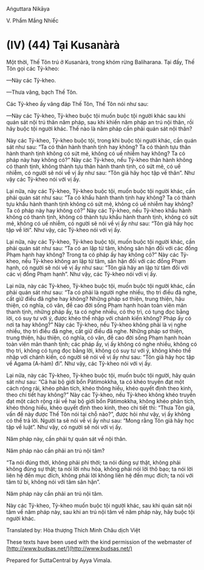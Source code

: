 

Aṅguttara Nikāya

V. Phẩm Mắng Nhiếc

# (IV) (44) Tại Kusanàrà

Một thời, Thế Tôn trú ở Kusanàrà, trong khóm rừng Baliharana. Tại đấy, Thế Tôn gọi các Tỷ-kheo:

—Này các Tỷ-kheo.

—Thưa vâng, bạch Thế Tôn.

Các Tỷ-kheo ấy vâng đáp Thế Tôn, Thế Tôn nói như sau:

—Này các Tỷ-kheo, Tỷ-kheo buộc tội muốn buộc tội người khác sau khi quán sát nội trú thân năm pháp, sau khi khiến năm pháp an trú nội thân, rồi hãy buộc tội người khác. Thế nào là năm pháp cần phải quán sát nội thân?

Này các Tỷ-kheo, Tỷ-kheo buộc tội, trong khi buộc tội người khác, cần quán sát như sau: “Ta có thân hành thanh tịnh hay không? Ta có thành tựu thân hành thanh tịnh không có sứt mẻ, không có uế nhiễm hay không? Ta có pháp này hay không có?” Này các Tỷ-kheo, nếu Tỷ-kheo thân hành không có thanh tịnh, không thành tựu thân hành thanh tịnh, có sứt mẻ, có uế nhiễm, có người sẽ nói về vị ấy như sau: “Tôn giả hãy học tập về thân”. Như vậy các Tỷ-kheo nói với vị ấy.

Lại nữa, này các Tỷ-kheo, Tỷ-kheo buộc tội, muốn buộc tội người khác, cần phải quán sát như sau: “Ta có khẩu hành thanh tịnh hay không? Ta có thành tựu khẩu hành thanh tịnh không có sứt mẻ, không có uế nhiễm hay không? Ta có pháp này hay không có?” Này các Tỷ-kheo, nếu Tỷ-kheo khẩu hành không có thanh tịnh, không có thành tựu khẩu hành thanh tịnh, không có sứt mẻ, không có uế nhiễm, có người sẽ nói về vị ấy như sau: “Tôn giả hãy học tập về lời”. Như vậy, các Tỷ-kheo nói với vị ấy.

Lại nữa, này các Tỷ-kheo, Tỷ-kheo buộc tội, muốn buộc tội người khác, cần phải quán sát như sau: “Ta có an lập từ tâm, không sân hận đối với các đồng Phạm hạnh hay không? Trong ta có pháp ấy hay không có?” Này các Tỷ-kheo, nếu Tỷ-kheo không an lập từ tâm, sân hận đối với các đồng Phạm hạnh, có người sẽ nói về vị ấy như sau: “Tôn giả hãy an lập từ tâm đối với các vị đồng Phạm hạnh”. Như vậy, các Tỷ-kheo nói với vị ấy.

Lại nữa, này các Tỷ-kheo, Tỷ-kheo buộc tội, muốn buộc tội người khác, cần phải quán sát như sau: “Ta có phải là người nghe nhiều, thọ trì điều đã nghe, cất giữ điều đã nghe hay không? Những pháp sơ thiện, trung thiện, hậu thiện, có nghĩa, có văn, đề cao đời sống Phạm hạnh hoàn toàn viên mãn thanh tịnh, những pháp ấy, ta có nghe nhiều, có thọ trì, có tụng đọc bằng lời, có suy tư với ý, được khéo thể nhập với chánh kiến không? Pháp ấy có nơi ta hay không?” Này các Tỷ-kheo, nếu Tỷ-kheo không phải là vị nghe nhiều, thọ trì điều đã nghe, cất giữ điều đã nghe. Những pháp sơ thiện, trung thiện, hậu thiện, có nghĩa, có văn, đề cao đời sống Phạm hạnh hoàn toàn viên mãn thanh tịnh; các pháp ấy, vị ấy không có nghe nhiều, không có thọ trì, không có tụng đọc bằng lời, không có suy tư với ý, không khéo thể nhập với chánh kiến, có người sẽ nói về vị ấy như sau: “Tôn giả hãy học tập về Agama (A-hàm) đi”. Như vậy, các Tỷ-kheo nói với vị ấy.

Lại nữa, này các Tỷ-kheo, Tỷ-kheo buộc tội, muốn buộc tội người, hãy quán sát như sau: “Cả hai bộ giới bổn Pàtimokkha, ta có khéo truyền đạt một cách rộng rãi, khéo phân tích, khéo thông hiểu, khéo quyết định theo kinh, theo chi tiết hay không?” Này các Tỷ-kheo, nếu Tỷ-kheo không khéo truyền đạt một cách rộng rãi về hai bộ giới bổn Pàtimokkha, không khéo phân tích, khéo thông hiểu, khéo quyết định theo kinh, theo chi tiết thì: “Thưa Tôn giả, vấn đề này được Thế Tôn nói tại chỗ nào?”, được hỏi như vậy, vị ấy không có thể trả lời. Người ta sẽ nói về vị ấy như sau: “Mong rằng Tôn giả hãy học tập về luật”. Như vậy, có người sẽ nói với vị ấy.

Năm pháp này, cần phải tự quán sát về nội thân.

Năm pháp nào cần phải an trú nội tâm?

“Ta nói đúng thời, không phải phi thời; ta nói đúng sự thật, không phải không đúng sự thật; ta nói lời nhu hòa, không phải nói lời thô bạo; ta nói lời liên hệ đến mục đích, không phải lời không liên hệ đến mục đích; ta nói với tâm từ bi, không nói với tâm sân hận”.

Năm pháp này cần phải an trú nội tâm.

Này các Tỷ-kheo, Tỷ-kheo muốn buộc tội người khác, sau khi quán sát nội tâm về năm pháp này, sau khi an trú nội tâm về năm pháp này, hãy buộc tội người khác.

Translated by: Hòa thượng Thích Minh Châu dịch Việt

These texts have been used with the kind permission of the webmaster of [http://www.budsas.net/](http://www.budsas.net/)

Prepared for SuttaCentral by Ayya Vimala.